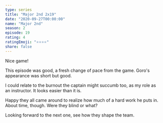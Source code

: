 ```yaml
---
type: series
title: "Major 2nd 2x19"
date: "2020-09-27T00:00:00"
name: "Major 2nd"
season: 2
episode: 19
rating: 4
ratingEmoji: "⭐️⭐️⭐️⭐️"
share: false
---
```


Nice game!

This episode was good, a fresh change of pace from the game. Goro's appearance was short but good.

I could relate to the burnout the captain might succumb too, as my role as an instructor. It looks easier than it is.

Happy they all came around to realize how much of a hard work he puts in. About time, though. Were they blind or what?

Looking forward to the next one, see how they shape the team.
